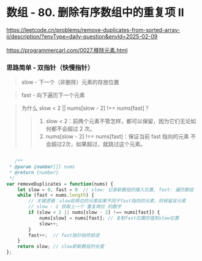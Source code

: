 # 数组 - 80. 删除有序数组中的重复项 II
https://leetcode.cn/problems/remove-duplicates-from-sorted-array-ii/description/?envType=daily-question&envId=2025-02-09     
<br>
https://programmercarl.com/0027.移除元素.html 

### 思路简单 - 双指针（快慢指针）
> slow - 下一个（非删除）元素的存放位置

> fast - 向下遍历下一个元素

> 为什么 slow < 2 || nums[slow - 2] !== nums[fast]？
>> 1.	slow < 2：前两个元素不管怎样，都可以保留，因为它们无论如何都不会超过 2 次。
>> 2.	nums[slow - 2] !== nums[fast]：保证当前 fast 指向的元素 不会超过2次，如果超过，就跳过这个元素。

```js

   /**
 * @param {number[]} nums
 * @return {number}
 */
var removeDuplicates = function(nums) {
    let slow = 0, fast = 0  // slow: 记录新数组的插入位置, fast: 遍历数组
    while (fast < nums.length) {
        // 关键逻辑：slow前两位的元素如果不同于fast指向的元素，则保留该元素
        // slow - 2 获取上一个 重复两位 的数字 
        if (slow < 2 || nums[slow - 2] !== nums[fast]) {
            nums[slow] = nums[fast]; // 复制fast位置的值到slow位置
            slow++;
        }
        fast++;  // fast指针始终前进
    }
    return slow; // slow即新数组的长度
};
```